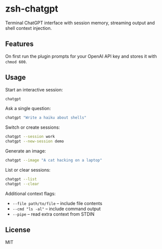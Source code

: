 # zsh-chatgpt

Terminal ChatGPT interface with session memory, streaming output and shell context injection.

## Features


On first run the plugin prompts for your OpenAI API key and stores it with `chmod 600`.

## Usage

Start an interactive session:

```bash
chatgpt
```

Ask a single question:

```bash
chatgpt "Write a haiku about shells"
```

Switch or create sessions:

```bash
chatgpt --session work
chatgpt --new-session demo
```

Generate an image:

```bash
chatgpt --image "A cat hacking on a laptop"
```

List or clear sessions:

```bash
chatgpt --list
chatgpt --clear
```

Additional context flags:

- `--file path/to/file` – include file contents
- `--cmd "ls -al"` – include command output
- `--pipe` – read extra context from STDIN


## License

MIT

